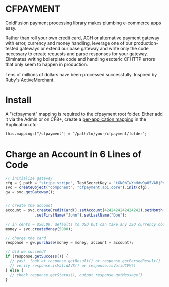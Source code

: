 CFPAYMENT
=========

ColdFusion payment processing library makes plumbing e-commerce apps easy.  

Rather than roll your own credit card, ACH or alternative payment gateway with error, currency and money handling, leverage one of our production-tested gateways or extend our base gateway and write only the code necessary to create requests and parse responses for your gateway. Eliminates writing boilerplate code and handling esoteric CFHTTP errors that only seem to happen in production.

Tens of millions of dollars have been processed successfully.  Inspired by Ruby's ActiveMerchant.

Install
=======

A "/cfpayment" mapping is required to the cfpayment root folder.  Either add it via the Admin or on CF8+, create a [per-application mapping](http://help.adobe.com/en_US/ColdFusion/9.0/Developing/WSc3ff6d0ea77859461172e0811cbec0b63c-7fd5.html#WS0C5B9A8B-32B5-4db2-BC04-B76DF8823A34) in the Application.cfc:

```cfml
this.mappings["/cfpayment"] = "/path/to/your/cfpayment/folder";
```

Charge an Account in 6 Lines of Code
====================================
```js
// initialize gateway
cfg = { path = "stripe.stripe", TestSecretKey = "tGN0bIwXnHdwOa85VABjPdSn8nWY7G7I" };
svc = createObject("component", "cfpayment.api.core").init(cfg);
gw = svc.getGateway();


// create the account
account = svc.createCreditCard().setAccount(4242424242424242).setMonth(10).setYear(year(now())+1))
             .setFirstName("John").setLastName("Doe");

// in cents = $50.00, defaults to USD but can take any ISO currency code
money = svc.createMoney(5000); 

// charge the card
response = gw.purchase(money = money, account = account);

// did we succeed?
if (response.getSuccess()) {
  // yay!  look at response.getResult() or response.getParsedResult()
  // verify response.isValidAVS() or response.isValidCVV()
} else {
  // check response.getStatus(), output response.getMessage()
}
```
